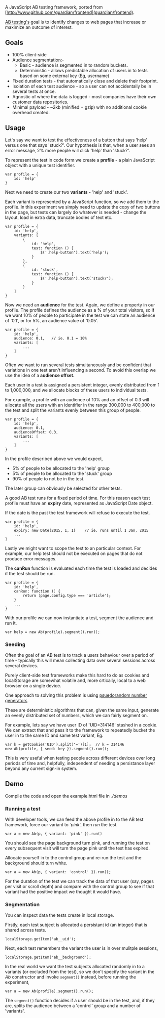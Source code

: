 A JavaScript AB testing framework, ported from
[http://www.github.com/guardian/frontend](guardian/frontend).

[AB testing's](http://en.wikipedia.org/wiki/A/B_testing) goal is to identify
changes to web pages that increase or maximize an outcome of interest.

## Goals

- 100% client-side
- Audience segmentation:-
    - Basic - audience is segmented in to random buckets. 
    - Deterministic - allows predictable allocation of users in to tests based
      on some external key (Eg, username) 
- Fixed duration tests - that automatically close and delete their footprint.
- Isolation of each test audience - so a user can not accidentally be in several
  tests at once.
- Agnostic of where the data is logged - most companies have their own customer
  data repositories.
- Minimal payload - ~2kb (minified + gzip) with no additional cookie overhead
  created. 

## Usage

Let's say we want to test the effectiveness of a button that says 'help' versus
one that says 'stuck?'. Our hypothesis is that, when a user sees an error
message, 2% more people will click 'help' than 'stuck?'.

To represent the test in code form we create a **profile** - a plain JavaScript
object with a unique test identifier.

```
var profile = {
    id: 'help'
} 
```

Next we need to create our two **variants** - 'help' and 'stuck'.

Each variant is represented by a JavaScript function, so we add them to the
profile. In this experiment we simply need to update the copy of two buttons in
the page, but tests can largely do whatever is needed - change the layout, load
in extra data, truncate bodies of text etc.

```
var profile = {
    id: 'help',
    variants: [ 
		{ 
			id: 'help',
			test: function () {
				$('.help-button').text('help'); 
			}
		},
		{
			id: 'stuck',
			test: function () {
				$('.help-button').text('stuck?'); 
			}
		}
	]
}
```

Now we need an **audience** for the test. Again, we define a property in our
profile. The profile defines the audience as a % of your total visitors, so if
we want 10% of people to participate in the test we can state an audience of
'0.1', or for 5%, an audience value of '0.05'.

```
var profile = {
    id: 'help',
    audience: 0.1,   // ie. 0.1 = 10%
    variants: [ 
	    ...
    ]
}
```

Often we want to run several tests simultaneously and be confident that
variations in one test aren't influencing a second. To avoid this overlap we
use the idea of a **audience offset**.

Each user in a test is assigned a persistent integer, evenly distributed from 1
to 1,000,000, and we allocate blocks of these users to individual tests.

For example, a profile with an audience of 10% and an offset of 0.3 will
allocate all the users with an identifier in the range 300,000 to 400,000 to
the test and split the variants evenly between this group of people.

```
var profile = {
    id: 'help',
    audience: 0.1,
    audienceOffset: 0.3, 
    variants: [ 
	    ...
    ]
}
```

In the profile described above we would expect, 

- 5% of people to be allocated to the 'help' group  
- 5% of people to be allocated to the 'stuck' group  
- 90% of people to not be in the test.

The later group can obviously be selected for other tests.

A good AB test runs for a fixed period of time. For this reason each test
profile must have an **expiry** date, represented as JavaScript Date object.

If the date is the past the test framework will refuse to execute the test.

```
var profile = {
    id: 'help',
    expiry: new Date(2015, 1, 1)    // ie. runs until 1 Jan, 2015
    ...
}
```

Lastly we might want to scope the test to an particular context. For example,
our help test should not be executed on pages that do not produce error
messages.

The **canRun** function is evaluated each time the test is loaded and decides
if the test should be run.

```
var profile = {
    id: 'help',
	canRun: function () {
        return (page.config.type === 'article');
	}
    ...
}
```

With our profile we can now instantiate a test, segment the audience and run it.

```
var help = new Ab(profile).segment().run();
```

### Seeding

Often the goal of an AB test is to track a users behaviour over a period of
time - typically this will mean collecting data over several sessions across
several devices. 

Purely client-side test frameworks make this hard to do as cookies and
localStorage are somewhat volatile and, more crtically, local to a web browser
on a single device.

One approach to solving this problem is using [psuedorandom number
generators](https://github.com/davidbau/seedrandom).

These are deterministic algorithms that can, given the same input, generate an
evenly distributed set of numbers, which we can fairly segment on. 

For example, lets say we have user ID of 'UID=314146' stashed in a cookie. We
can extract that and pass it to the framework to repeatedly bucket the user in
to the same ID and same test variant, Eg. 

```
var k = getCookie('UID').split('=')[1];  // k = 314146
new Ab(profile, { seed: key }).segment().run();
```

This is very useful when testing people across different devices over long
periods of time and, helpfully, independent of needing a persistance layer
beyond any current sign-in system. 

## Demo

Compile the code and open the example.html file in _./demos_

### Running a test

With developer tools, we can feed the above profile in to the AB test
framework, force our variant to '_pink_', then _run_ the test. 

```
var a = new Ab(p, { variant: 'pink' }).run()
```

You should see the page background turn pink, and running the test on every
subsequent visit will turn the page pink until the test has expired.


Allocate yourself in to the control group and re-run the test and the
background should turn white.

```
var a = new Ab(p, { variant: 'control' }).run();
```

For the duration of the test we can track the data of that user (say, pages per
visit or scroll depth) and compare with the control group to see if that
variant had the positive impact we thought it would have.

### Segmentation

You can inspect data the tests create in local storage.

Firstly, each test subject is allocated a persistant id (an integer) that is
shared across tests.

```
localStorage.getItem('ab__uid');
```

Next, each test remembers the variant the user is in over mulitple sessions,

```
localStorage.getItem('ab__background'); 
```

In the real world we want the test subjects allocated randomly in to a variants
(or excluded from the test), so we don't specify the variant in the _Ab_
constructor and invoke `segment()` instead, before running the experiment,

```
var a = new Ab(profile).segment().run();
```

The `segment()` function decides if a user should be in the test, and, if they
are, splits the audience between a 'control' group and a number of 'variants'.
